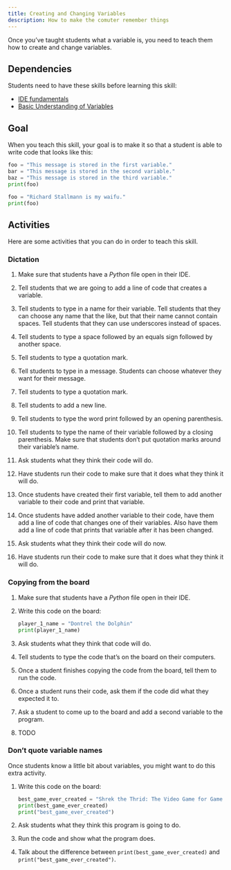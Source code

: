 ```yaml
---
title: Creating and Changing Variables
description: How to make the comuter remember things
---
```


Once you’ve taught students what a variable is, you need to teach them how to create and change variables.

## Dependencies

Students need to have these skills before learning this skill:

- [IDE fundamentals](ide-fundamentals)
- [Basic Understanding of Variables](basic-variables)

## Goal

When you teach this skill, your goal is to make it so that a student is able to write code that looks like this:

```python
foo = "This message is stored in the first variable."
bar = "This message is stored in the second variable."
baz = "This message is stored in the third variable."
print(foo)

foo = "Richard Stallmann is my waifu."
print(foo)
```

## Activities

Here are some activities that you can do in order to teach this skill.

### Dictation

1. Make sure that students have a _Python_ file open in their IDE.

2. Tell students that we are going to add a line of code that creates a variable.

3. Tell students to type in a name for their variable. Tell students that they can choose any name that the like, but that their name cannot contain spaces. Tell students that they can use underscores instead of spaces.

4. Tell students to type a space followed by an equals sign followed by another space.

5. Tell students to type a quotation mark.

6. Tell students to type in a message. Students can choose whatever they want for their message.

7. Tell students to type a quotation mark.

8. Tell students to add a new line.

9. Tell students to type the word print followed by an opening parenthesis.

10. Tell students to type the name of their variable followed by a closing parenthesis. Make sure that students don’t put quotation marks around their variable’s name.

11. Ask students what they think their code will do.

12. Have students run their code to make sure that it does what they think it will do.

13. Once students have created their first variable, tell them to add another variable to their code and print that variable.

14. Once students have added another variable to their code, have them add a line of code that changes one of their variables. Also have them add a line of code that prints that variable after it has been changed.

15. Ask students what they think their code will do now.

16. Have students run their code to make sure that it does what they think it will do.

### Copying from the board

1. Make sure that students have a _Python_ file open in their IDE.

2. Write this code on the board:

    ```python
    player_1_name = "Dontrel the Dolphin"
    print(player_1_name)
    ```

3. Ask students what they think that code will do.

4. Tell students to type the code that’s on the board on their computers.

5. Once a student finishes copying the code from the board, tell them to run the code.

6. Once a student runs their code, ask them if the code did what they expected it to.

7. Ask a student to come up to the board and add a second variable to the program.

8. TODO

### Don’t quote variable names

Once students know a little bit about variables, you might want to do this extra activity.

1. Write this code on the board:

    ```python
    best_game_ever_created = "Shrek the Thrid: The Video Game for Game Boy Advance"
    print(best_game_ever_created)
    print("best_game_ever_created")
    ```

2. Ask students what they think this program is going to do.

3. Run the code and show what the program does.

4. Talk about the difference between `print(best_game_ever_created)` and `print("best_game_ever_created")`.

